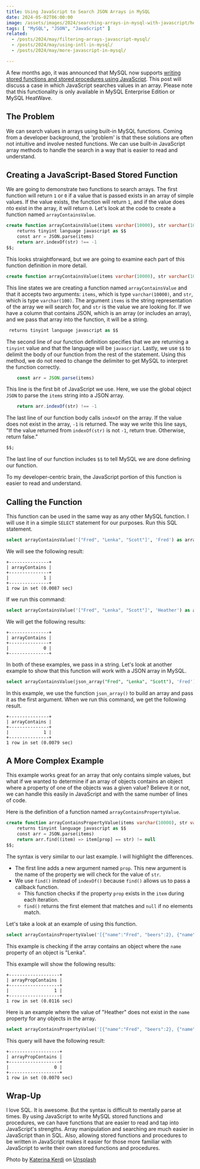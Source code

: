 ```yaml
---
title: Using JavaScript to Search JSON Arrays in MySQL
date: 2024-05-02T06:00:00
image: /assets/images/2024/searching-arrays-in-mysql-with-javascript/header.jpg
tags: [ "MySQL", "JSON", "JavaScript" ]
related:
  - /posts/2024/may/filtering-arrays-javascript-mysql/
  - /posts/2024/may/using-intl-in-mysql/
  - /posts/2024/may/more-javascript-in-mysql/

---
```


A few months ago, it was announced that MySQL now supports [writing stored functions and stored procedures using JavaScript](https://blogs.oracle.com/mysql/post/introducing-javascript-support-in-mysql). This post will discuss a case in which JavaScript searches values in an array. Please note that this functionality is only available in MySQL Enterprise Edition or MySQL HeatWave.

## The Problem

We can search values in arrays using built-in MySQL functions. Coming from a developer background, the 'problem' is that these solutions are often not intuitive and involve nested functions. We can use built-in JavaScript array methods to handle the search in a way that is easier to read and understand.

## Creating a JavaScript-Based Stored Function

We are going to demonstrate two functions to search arrays. The first function will return `1` or `0` if a value that is passed exists in an array of simple values. If the value exists, the function will return `1`, and if the value does nto exist in the array, it will return `0`. Let's look at the code to create a function named `arrayContainsValue`.

```sql
create function arrayContainsValue(items varchar(10000), str varchar(100))
    returns tinyint language javascript as $$
    const arr = JSON.parse(items)
    return arr.indexOf(str) !== -1
$$;
```

This looks straightforward, but we are going to examine each part of this function definition in more detail.

```sql
create function arrayContainsValue(items varchar(10000), str varchar(100))
```

This line states we are creating a function named `arrayContainsValue` and that it accepts two arguments: `items`, which is type `varchar(10000)`, and `str`, which is type `varchar(100)`. The argument `items` is the string representation of the array we will search for, and `str` is the value we are looking for. If we have a column that contains JSON, which is an array (or includes an array),  and we pass that array into the function, it will be a string.

```sql
 returns tinyint language javascript as $$
```

The second line of our function definition specifies that we are returning a `tinyint` value and that the language will be `javascript`. Lastly, we use `$$` to delimit the body of our function from the rest of the statement. Using this method, we do not need to change the delimiter to get MySQL to interpret the function correctly.

```javascript
    const arr = JSON.parse(items)
```

This line is the first bit of JavaScript we use. Here, we use the global object `JSON` to parse the `items` string into a JSON array.

```javascript
    return arr.indexOf(str) !== -1
```

The last line of our function body calls `indexOf` on the array. If the value does not exist in the array, `-1` is returned. The way we write this line says, "If the value returned from `indexOf(str)` is not `-1`, return true. Otherwise, return false."

```sql
$$;
```

The last line of our function includes `$$` to tell MySQL we are done defining our function.

To my developer-centric brain, the JavaScript portion of this function is easier to read and understand.

## Calling the Function

This function can be used in the same way as any other MySQL function. I will use it in a simple `SELECT` statement for our purposes. Run this SQL statement.

```sql
select arrayContainsValue('["Fred", "Lenka", "Scott"]', 'Fred') as arrayContains;
```

We will see the following result:

```text
+---------------+
| arrayContains |
+---------------+
|             1 |
+---------------+
1 row in set (0.0087 sec)
```

If we run this command:

```sql
select arrayContainsValue('["Fred", "Lenka", "Scott"]', 'Heather') as arrayContains;
```

We will get the following results:

```text
+---------------+
| arrayContains |
+---------------+
|             0 |
+---------------+
```

In both of these examples, we pass in a string. Let's look at another example to show that this function will work with a JSON array in MySQL.

```sql
select arrayContainsValue(json_array("Fred", "Lenka", "Scott"), 'Fred') as arrayContains;
```

In this example, we use the function `json_array()` to build an array and pass it as the first argument. When we run this command, we get the following result.

```text
+---------------+
| arrayContains |
+---------------+
|             1 |
+---------------+
1 row in set (0.0079 sec)
```

## A More Complex Example

This example works great for an array that only contains simple values, but what if we wanted to determine if an array of objects contains an object where a property of one of the objects was a given value? Believe it or not, we can handle this easily in JavaScript and with the same number of lines of code.

Here is the definition of a function named `arrayContainsPropertyValue`.

```sql
create function arrayContainsPropertyValue(items varchar(10000), str varchar(100), prop varchar(100))
    returns tinyint language javascript as $$
    const arr = JSON.parse(items)
    return arr.find((item) => item[prop] == str) != null
$$;
```

The syntax is very similar to our last example. I will highlight the differences.

* The first line adds a new argument named `prop`. This new argument is the name of the property we will check for the value of `str`.
* We use `find()` instead of `indexOf()` because `find()` allows us to pass a callback function.
  * This function checks if the property `prop` exists in the `item` during each iteration.
  * `find()` returns the first element that matches and `null` if no elements match.

Let's take a look at an example of using this function.

```sql
select arrayContainsPropertyValue('[{"name":"Fred", "beers":2}, {"name":"Scott", "beers":3}, {"name":"Lenka", "beers":1}]', 'Lenka', 'name') as arrayPropContains;
```

This example is checking if the array contains an object where the `name` property of an object is "Lenka".

This example will show the following results:

```text
+-------------------+
| arrayPropContains |
+-------------------+
|                 1 |
+-------------------+
1 row in set (0.0116 sec)
```

Here is an example where the value of "Heather" does not exist in the `name` property for any objects in the array.

```sql
select arrayContainsPropertyValue('[{"name":"Fred", "beers":2}, {"name":"Scott", "beers":3}, {"name":"Lenka", "beers":1}]', 'Heather', 'name') as arrayPropContains;
```

This query will have the following result:

```text
+-------------------+
| arrayPropContains |
+-------------------+
|                 0 |
+-------------------+
1 row in set (0.0070 sec)
```

## Wrap-Up

I love SQL. It is awesome. But the syntax is difficult to mentally parse at times. By using JavaScript to write MySQL stored functions and procedures, we can have functions that are easier to read and tap into JavaScript's strengths. Array manipulation and searching are much easier in JavaScript than in SQL. Also, allowing stored functions and procedures to be written in JavaScript makes it easier for those more familiar with JavaScript to write their own stored functions and procedures.


Photo by <a href="https://unsplash.com/@katekerdi?utm_content=creditCopyText&utm_medium=referral&utm_source=unsplash">Katerina Kerdi</a> on <a href="https://unsplash.com/photos/woman-walking-on-sand-dunes-during-daytime-_OyMf5BbAxA?utm_content=creditCopyText&utm_medium=referral&utm_source=unsplash">Unsplash</a>
  